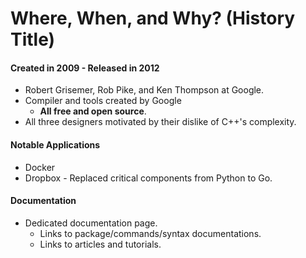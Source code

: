 # Where, When, and Why? (History Title)
#### Created in 2009 - Released in 2012
- Robert Grisemer, Rob Pike, and Ken Thompson at Google.
- Compiler and tools created by Google
    - **All free and open source**.
- All three designers motivated by their dislike of C++'s complexity.

#### Notable Applications
- Docker
- Dropbox - Replaced critical components from Python to Go.

#### Documentation
- Dedicated documentation page.
    - Links to package/commands/syntax documentations.
    - Links to articles and tutorials.

